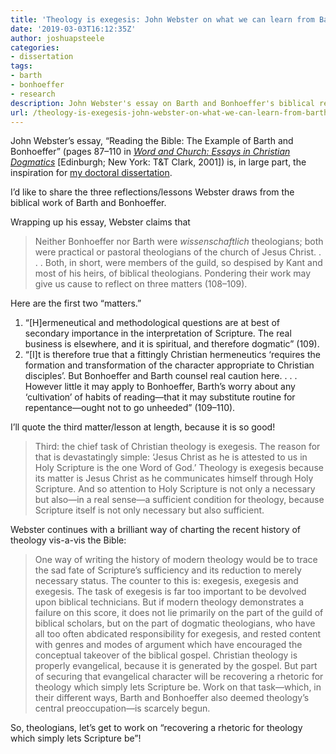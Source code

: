 ```yaml
---
title: 'Theology is exegesis: John Webster on what we can learn from Barth and Bonhoeffer'
date: '2019-03-03T16:12:35Z'
author: joshuapsteele
categories:
- dissertation
tags:
- barth
- bonhoeffer
- research
description: John Webster's essay on Barth and Bonhoeffer's biblical reading—the inspiration for my doctoral dissertation.
url: /theology-is-exegesis-john-webster-on-what-we-can-learn-from-barth-and-bonhoeffer/
---
```

John Webster’s essay, “Reading the Bible: The Example of Barth and Bonhoeffer” (pages 87–110 in [*Word and Church: Essays in Christian Dogmatics*](https://amzn.to/2EJ4SVN) \[Edinburgh; New York: T&amp;T Clark, 2001\]) is, in large part, the inspiration for [my doctoral dissertation](https://joshuapsteele.com/heres-the-elevator-pitch-for-my-dissertation-proposal-scriptural-but-not-religious/).

I’d like to share the three reflections/lessons Webster draws from the biblical work of Barth and Bonhoeffer.

Wrapping up his essay, Webster claims that

> Neither Bonhoeffer nor Barth were *wissenschaftlich* theologians; both were practical or pastoral theologians of the church of Jesus Christ. . . . Both, in short, were members of the guild, so despised by Kant and most of his heirs, of biblical theologians. Pondering their work may give us cause to reflect on three matters (108–109).

Here are the first two “matters.”

1. “\[H\]ermeneutical and methodological questions are at best of secondary importance in the interpretation of Scripture. The real business is elsewhere, and it is spiritual, and therefore dogmatic” (109).
2. “\[I\]t is therefore true that a fittingly Christian hermeneutics ‘requires the formation and transformation of the character appropriate to Christian disciples’. But Bonhoeffer and Barth counsel real caution here. . . . However little it may apply to Bonhoeffer, Barth’s worry about any ‘cultivation’ of habits of reading—that it may substitute routine for repentance—ought not to go unheeded” (109–110).

I’ll quote the third matter/lesson at length, because it is so good!

> Third: the chief task of Christian theology is exegesis. The reason for that is devastatingly simple: ‘Jesus Christ as he is attested to us in Holy Scripture is the one Word of God.’ Theology is exegesis because its matter is Jesus Christ as he communicates himself through Holy Scripture. And so attention to Holy Scripture is not only a necessary but also—in a real sense—a sufficient condition for theology, because Scripture itself is not only necessary but also sufficient.

Webster continues with a brilliant way of charting the recent history of theology vis-a-vis the Bible:

> One way of writing the history of modern theology would be to trace the sad fate of Scripture’s sufficiency and its reduction to merely necessary status. The counter to this is: exegesis, exegesis and exegesis. The task of exegesis is far too important to be devolved upon biblical technicians. But if modern theology demonstrates a failure on this score, it does not lie primarily on the part of the guild of biblical scholars, but on the part of dogmatic theologians, who have all too often abdicated responsibility for exegesis, and rested content with genres and modes of argument which have encouraged the conceptual takeover of the biblical gospel. Christian theology is properly evangelical, because it is generated by the gospel. But part of securing that evangelical character will be recovering a rhetoric for theology which simply lets Scripture be. Work on that task—which, in their different ways, Barth and Bonhoeffer also deemed theology’s central preoccupation—is scarcely begun.

So, theologians, let’s get to work on “recovering a rhetoric for theology which simply lets Scripture be”!